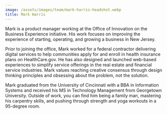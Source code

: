 ```yaml
---
image: /assets/images/team/mark-harris-headshot.webp
title: Mark Harris
---
```


Mark is a product manager working at the Office of Innovation on the Business Experience initiative. His work focuses on improving the experience of starting, operating, and growing a business in New Jersey.

Prior to joining the office, Mark worked for a federal contractor delivering digital services to help communities apply for and enroll in health insurance plans on HealthCare.gov. He has also designed and launched web-based experiences to simplify service offerings in the real estate and financial service industries. Mark values reaching creative consensus through design thinking principles and obsessing about the problem, not the solution.

Mark graduated from the University of Cincinnati with a BBA in Information Systems and received his MS in Technology Management from Georgetown University. Outside of work, you can find him being a family man, mastering his carpentry skills, and pushing through strength and yoga workouts in a 95-degree room.
